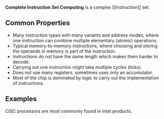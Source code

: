 **Complete Instruction Set Computing** is a complex [[Instruction]] set.
## Common Properties
- Many instruction types with many variants and address modes, where one instruction can combine multiple elementary (atomic) operations.
- Typical memory-to-memory instructions, where choosing and storing the operands in memory is part of the instruction.
- Instructions do not have the same length which makes them harder to decode.
- Carrying out one instruction might take multiple cycles (ticks).
- Does not use many registers, sometimes uses only an accumulator.
- Most of the chip is dominated by logic to carry out the implementation of instructions.
## Examples
CISC processors are most commonly found in Intel products.